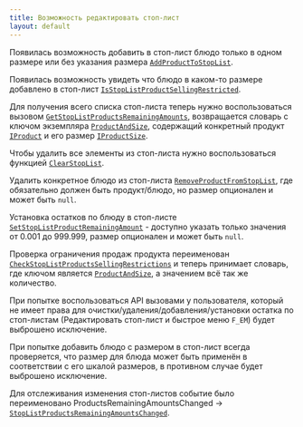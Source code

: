 ```yaml
---
title: Возможность редактировать стоп-лист
layout: default
---
```


Появилась возможность добавить в стоп-лист блюдо только в одном размере или без указания размера [`AddProductToStopList`](https://iiko.github.io/front.api.sdk/v8/html/M_Resto_Front_Api_IOperationService_AddProductToStopList.htm).

Появилась возможность увидеть что блюдо в каком-то размере добавлено в стоп-лист [`IsStopListProductSellingRestricted`](https://iiko.github.io/front.api.sdk/v8/html/M_Resto_Front_Api_IOperationService_IsStopListProductSellingRestricted.htm).

Для получения всего списка стоп-листа теперь нужно воспользоваться вызовом [`GetStopListProductsRemainingAmounts`](https://iiko.github.io/front.api.sdk/v8/html/M_Resto_Front_Api_IOperationService_GetStopListProductsRemainingAmounts.htm), возвращается словарь с ключом экземпляра [`ProductAndSize`](https://iiko.github.io/front.api.sdk/v8/html/T_Resto_Front_Api_Data_Assortment_ProductAndSize.htm), содержащий конкретный продукт [`IProduct`](https://iiko.github.io/front.api.sdk/v8/html/T_Resto_Front_Api_Data_Assortment_IProduct.htm) и его размер [`IProductSize`](https://iiko.github.io/front.api.sdk/v8/html/T_Resto_Front_Api_Data_Assortment_IProductSize.htm).

Чтобы удалить все элементы из стоп-листа нужно воспользоваться функцией [`ClearStopList`](https://iiko.github.io/front.api.sdk/v8/html/M_Resto_Front_Api_IOperationService_ClearStopList.htm).

Удалить конкретное блюдо из стоп-листа [`RemoveProductFromStopList`](https://iiko.github.io/front.api.sdk/v8/html/M_Resto_Front_Api_IOperationService_RemoveProductFromStopList.htm), где обязательно должен быть продукт/блюдо, но размер опционален и может быть `null`.

Установка остатков по блюду в стоп-листе [`SetStopListProductRemainingAmount`](https://iiko.github.io/front.api.sdk/v8/html/M_Resto_Front_Api_IOperationService_SetStopListProductRemainingAmount.htm) - доступно указать только значения от 0.001 до 999.999, размер опционален и может быть `null`.

Проверка ограничения продаж продукта переименован [`CheckStopListProductsSellingRestrictions`](https://iiko.github.io/front.api.sdk/v8/html/M_Resto_Front_Api_IOperationService_CheckStopListProductsSellingRestrictions.htm) и теперь принимает словарь, где ключом является [`ProductAndSize`](https://iiko.github.io/front.api.sdk/v8/html/T_Resto_Front_Api_Data_Assortment_ProductAndSize.htm), а значением всё так же количество.

При попытке воспользоваться API вызовами у пользователя, который не имеет права для очистки/удаления/добавления/установки остатка по стоп-листам (Редактировать стоп-лист и быстрое меню `F_EM`) будет выброшено исключение.

При попытке добавить блюдо с размером в стоп-лист всегда проверяется, что размер для блюда может быть применён в соответствии с его шкалой размеров, в противном случае будет выброшено исключение.

Для отслеживания изменения стоп-листов событие было переименовано ProductsRemainingAmountsChanged -> [`StopListProductsRemainingAmountsChanged`](https://iiko.github.io/front.api.sdk/v8/html/P_Resto_Front_Api_INotificationService_StopListProductsRemainingAmountsChanged.htm).